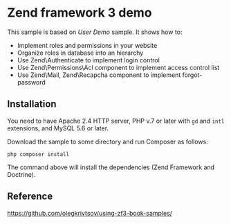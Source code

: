 Zend framework 3 demo
==================================================

This sample is based on *User Demo* sample. It shows how to:

 * Implement roles and permissions in your website
 * Organize roles in database into an hierarchy
 * Use Zend\Authenticate to implement login control
 * Use Zend\Permissions\Acl component to implement access control list
 * Use Zend\Mail, Zend\Recapcha component to implement forgot-password

## Installation

You need to have Apache 2.4 HTTP server, PHP v.7 or later with `gd` and `intl` extensions, and MySQL 5.6 or later.

Download the sample to some directory and run Composer as follows:

```
php composer install
```

The command above will install the dependencies (Zend Framework and Doctrine).

## Reference

https://github.com/olegkrivtsov/using-zf3-book-samples/